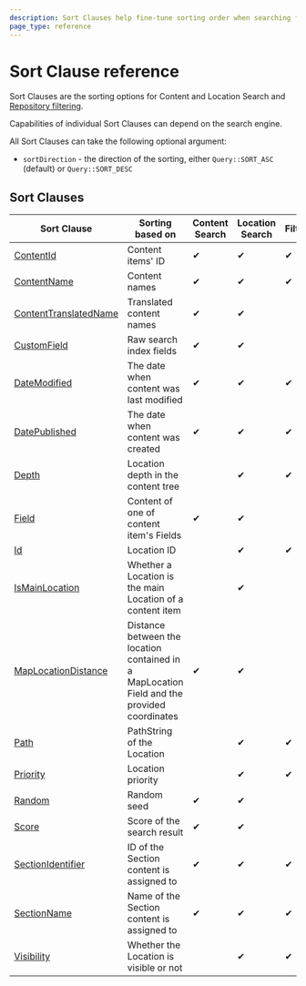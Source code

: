 ```yaml
---
description: Sort Clauses help fine-tune sorting order when searching for content and Locations.
page_type: reference
---
```


# Sort Clause reference

Sort Clauses are the sorting options for Content and Location Search and
[Repository filtering](search_api.md#repository-filtering).

Capabilities of individual Sort Clauses can depend on the search engine.

All Sort Clauses can take the following optional argument:

- `sortDirection` - the direction of the sorting, either `Query::SORT_ASC` (default) or `Query::SORT_DESC`

## Sort Clauses

| Sort Clause                                                   | Sorting based on                                                                            | Content Search | Location Search | Filtering |
|---------------------------------------------------------------|---------------------------------------------------------------------------------------------|----------------|-----------------|-----------|
| [ContentId](contentid_sort_clause.md)                         | Content items' ID                                                                           | &#10004;       | &#10004;        | &#10004;  |
| [ContentName](contentname_sort_clause.md)                     | Content names                                                                               | &#10004;       | &#10004;        | &#10004;  |
| [ContentTranslatedName](contenttranslatedname_sort_clause.md) | Translated content names                                                                    | &#10004;       | &#10004;        |           |
| [CustomField](customfield_sort_clause.md)                     | Raw search index fields                                                                     | &#10004;       | &#10004;        |           |
| [DateModified](datemodified_sort_clause.md)                   | The date when content was last modified                                                     | &#10004;       | &#10004;        | &#10004;  |
| [DatePublished](datepublished_sort_clause.md)                 | The date when content was created                                                           | &#10004;       | &#10004;        | &#10004;  |
| [Depth](depth_sort_clause.md)                                 | Location depth in the content tree                                                          |                | &#10004;        | &#10004;  |
| [Field](field_sort_clause.md)                                 | Content of one of content item's Fields                                                     | &#10004;       | &#10004;        |           |
| [Id](id_sort_clause.md)                                       | Location ID                                                                                 |                | &#10004;        | &#10004;  |
| [IsMainLocation](ismainlocation_sort_clause.md)               | Whether a Location is the main Location of a content item                                   |                | &#10004;        |           |
| [MapLocationDistance](maplocationdistance_sort_clause.md)     | Distance between the location contained in a MapLocation Field and the provided coordinates | &#10004;       | &#10004;        |           |
| [Path](path_sort_clause.md)                                   | PathString of the Location                                                                  |                | &#10004;        | &#10004;  |
| [Priority](priority_sort_clause.md)                           | Location priority                                                                           |                | &#10004;        | &#10004;  |
| [Random](random_sort_clause.md)                               | Random seed                                                                                 | &#10004;       | &#10004;        |           |
| [Score](score_sort_clause.md)                                 | Score of the search result                                                                  | &#10004;       | &#10004;        |           |
| [SectionIdentifier](sectionidentifier_sort_clause.md)         | ID of the Section content is assigned to                                                    | &#10004;       | &#10004;        | &#10004;  |
| [SectionName](sectionname_sort_clause.md)                     | Name of the Section content is assigned to                                                  | &#10004;       | &#10004;        | &#10004;  |
| [Visibility](visibility_sort_clause.md)                       | Whether the Location is visible or not                                                      |                | &#10004;        | &#10004;  |
